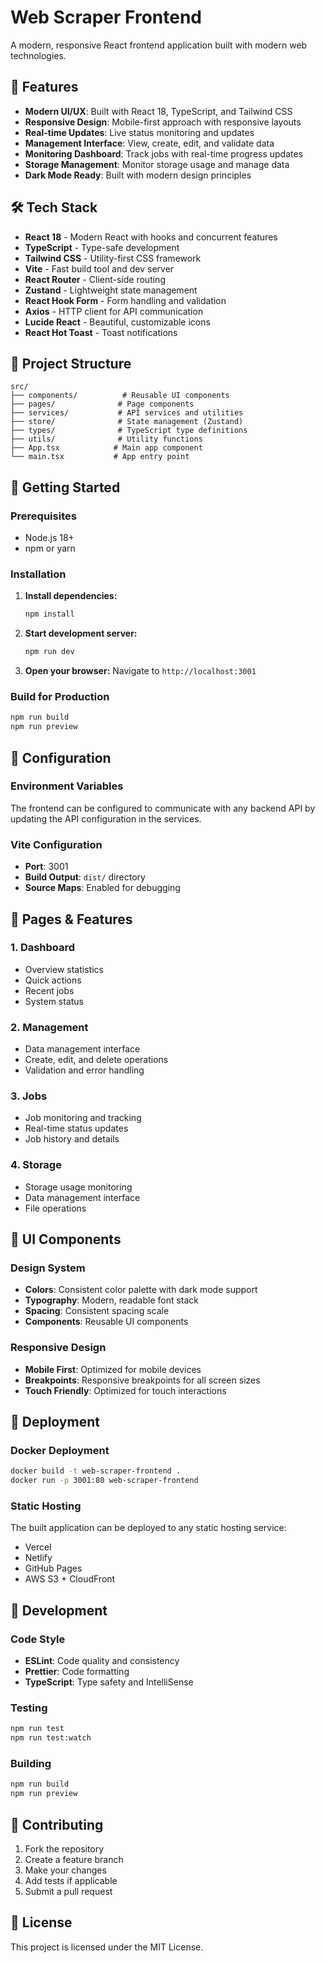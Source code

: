 # Web Scraper Frontend

A modern, responsive React frontend application built with modern web technologies.

## 🚀 Features

- **Modern UI/UX**: Built with React 18, TypeScript, and Tailwind CSS
- **Responsive Design**: Mobile-first approach with responsive layouts
- **Real-time Updates**: Live status monitoring and updates
- **Management Interface**: View, create, edit, and validate data
- **Monitoring Dashboard**: Track jobs with real-time progress updates
- **Storage Management**: Monitor storage usage and manage data
- **Dark Mode Ready**: Built with modern design principles

## 🛠️ Tech Stack

- **React 18** - Modern React with hooks and concurrent features
- **TypeScript** - Type-safe development
- **Tailwind CSS** - Utility-first CSS framework
- **Vite** - Fast build tool and dev server
- **React Router** - Client-side routing
- **Zustand** - Lightweight state management
- **React Hook Form** - Form handling and validation
- **Axios** - HTTP client for API communication
- **Lucide React** - Beautiful, customizable icons
- **React Hot Toast** - Toast notifications

## 📁 Project Structure

```
src/
├── components/          # Reusable UI components
├── pages/              # Page components
├── services/           # API services and utilities
├── store/              # State management (Zustand)
├── types/              # TypeScript type definitions
├── utils/              # Utility functions
├── App.tsx            # Main app component
└── main.tsx           # App entry point
```

## 🚀 Getting Started

### Prerequisites

- Node.js 18+ 
- npm or yarn

### Installation

1. **Install dependencies:**
   ```bash
   npm install
   ```

2. **Start development server:**
   ```bash
   npm run dev
   ```

3. **Open your browser:**
   Navigate to `http://localhost:3001`

### Build for Production

```bash
npm run build
npm run preview
```

## 🔧 Configuration

### Environment Variables

The frontend can be configured to communicate with any backend API by updating the API configuration in the services.

### Vite Configuration

- **Port**: 3001
- **Build Output**: `dist/` directory
- **Source Maps**: Enabled for debugging

## 📱 Pages & Features

### 1. Dashboard
- Overview statistics
- Quick actions
- Recent jobs
- System status

### 2. Management
- Data management interface
- Create, edit, and delete operations
- Validation and error handling

### 3. Jobs
- Job monitoring and tracking
- Real-time status updates
- Job history and details

### 4. Storage
- Storage usage monitoring
- Data management interface
- File operations

## 🎨 UI Components

### Design System
- **Colors**: Consistent color palette with dark mode support
- **Typography**: Modern, readable font stack
- **Spacing**: Consistent spacing scale
- **Components**: Reusable UI components

### Responsive Design
- **Mobile First**: Optimized for mobile devices
- **Breakpoints**: Responsive breakpoints for all screen sizes
- **Touch Friendly**: Optimized for touch interactions

## 🚀 Deployment

### Docker Deployment
```bash
docker build -t web-scraper-frontend .
docker run -p 3001:80 web-scraper-frontend
```

### Static Hosting
The built application can be deployed to any static hosting service:
- Vercel
- Netlify
- GitHub Pages
- AWS S3 + CloudFront

## 📝 Development

### Code Style
- **ESLint**: Code quality and consistency
- **Prettier**: Code formatting
- **TypeScript**: Type safety and IntelliSense

### Testing
```bash
npm run test
npm run test:watch
```

### Building
```bash
npm run build
npm run preview
```

## 🤝 Contributing

1. Fork the repository
2. Create a feature branch
3. Make your changes
4. Add tests if applicable
5. Submit a pull request

## 📄 License

This project is licensed under the MIT License.
